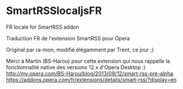 SmartRSSlocaljsFR
=================

FR locale for SmartRSS addon

Traduction FR de l'extension SmartRSS pour Opera  

Original par ra-mon, modifié élégamment par Trent, ce jour ;)

Merci à Martin (BS-Harou) pour cette extension qui nous rappelle la
fonctionnalité native des versions 12.x d'Opera Desktop :)
http://my.opera.com/BS-Harou/blog/2013/08/12/smart-rss-pre-alpha
https://addons.opera.com/fr/extensions/details/smart-rss/?display=en
